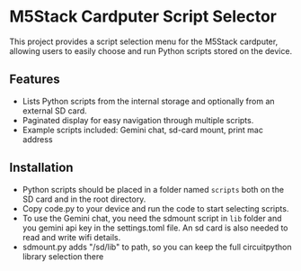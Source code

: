 # M5Stack Cardputer Script Selector

This project provides a script selection menu for the M5Stack cardputer, allowing users to easily choose and run Python scripts stored on the device. 

## Features
- Lists Python scripts from the internal storage and optionally from an external SD card.
- Paginated display for easy navigation through multiple scripts.
- Example scripts included: Gemini chat, sd-card mount, print mac address

## Installation
- Python scripts should be placed in a folder named `scripts` both on the SD card and in the root directory.
- Copy code.py to your device and run the code to start selecting scripts.
- To use the Gemini chat, you need the sdmount script in `lib` folder and you gemini api key in the settings.toml file. An sd card is also needed to read and write wifi details.
- sdmount.py adds "/sd/lib" to path, so you can keep the full circuitpython library selection there
